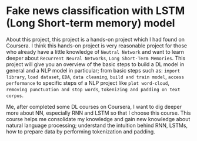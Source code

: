 # Fake news classification with LSTM (Long Short-term memory) model 

About this project, this project is a hands-on project which I had found on Coursera. I think this hands-on project is very reasonable project for those who already have a little knowledge of `Neutral Network` and want to learn deeper about `Recurrent Neural Networks`, `Long Short-Term Memories`. This project will give you an overview of the basic steps to build a DL model in general and a NLP model in particular; from basic steps such as: `import library`, `load dataset`, `EDA`, `data cleaning`, `build and train model`, `access performance` to specific steps of a NLP project like `plot word-cloud`, `removing punctuation and stop words`, `tokenizing and padding on text corpus`. 


Me, after completed some DL courses on Coursera, I want to dig deeper more about NN, especially RNN and LSTM so that I choose this course. This course helps me consolidate my knowledge and gain new knowledge about natural language processing; understand the intuition behind RNN, LSTMs, how to prepare data by performing tokenization and padding. 


